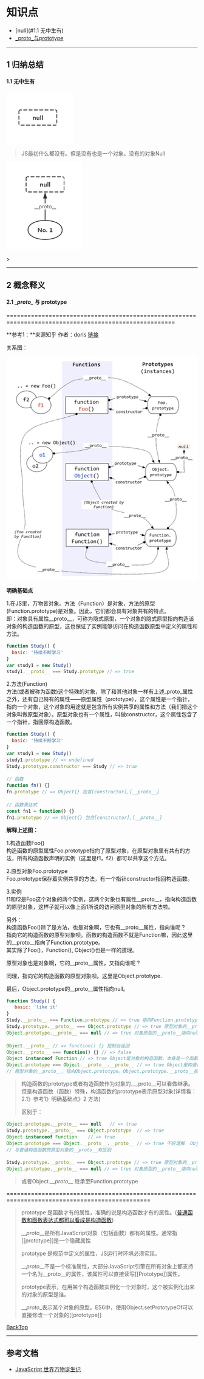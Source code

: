 # 知识点

* [null](#1.1 无中生有)
* [_proto_与prototype](#21-proto-与-prototype)

---

## 1 归纳总结

#### 1.1 无中生有

![](/assets/part1-object-bord001.png)

> JS最初什么都没有。但是没有也是一个对象。没有的对象Null

![](/assets/part1-object-bord01.png)

&gt;

---

## 2 概念释义

#### 2.1 \__proto\__ 与 prototype

======================================================================================================

**参考1：**来源知乎 作者：doris  [链接](https://www.zhihu.com/question/34183746/answer/58068402)

关系图：

![](/assets/part1-object-bord-03.png)

**明确基础点**

1.在JS里，万物皆对象。方法（Function）是对象，方法的原型\(Function.prototype\)是对象。因此，它们都会具有对象共有的特点。  
即：对象具有属性\_\_proto\_\_，可称为隐式原型，一个对象的隐式原型指向构造该对象的构造函数的原型，这也保证了实例能够访问在构造函数原型中定义的属性和方法。

```js
function Study() {
  basic: '持续不断学习'
}
var study1 = new Study()
study1.__proto__ === Study.prototype // => true
```

2.方法\(Function\)  
方法\(或者被称为函数\)这个特殊的对象，除了和其他对象一样有上述\_proto\_属性之外，还有自己特有的属性——原型属性（prototype），这个属性是一个指针，指向一个对象，这个对象的用途就是包含所有实例共享的属性和方法（我们把这个对象叫做原型对象）。原型对象也有一个属性，叫做constructor，这个属性包含了一个指针，指回原构造函数。

```js
function Study() {
  basic: '持续不断学习'
}
var study1 = new Study()
study1.prototype // => undefined
Study.prototype.constructor === Study // => true

// 函数
function fn() {}
fn.prototype // => Object{} 包含[constructor],[__proto__]

// 函数表达式
const fn1 = function() {}
fn1.prototype // => Object{} 包含[constructor],[__proto__]
```

**解释上述图：**

1.构造函数Foo\(\)  
构造函数的原型属性Foo.prototype指向了原型对象，在原型对象里有共有的方法，所有构造函数声明的实例（这里是f1，f2）都可以共享这个方法。

2.原型对象Foo.prototype  
Foo.prototype保存着实例共享的方法，有一个指针constructor指回构造函数。

3.实例  
f1和f2是Foo这个对象的两个实例，这两个对象也有属性\_\_proto\_\_，指向构造函数的原型对象，这样子就可以像上面1所说的访问原型对象的所有方法啦。

另外：  
构造函数Foo\(\)除了是方法，也是对象啊，它也有\_\_proto\_\_属性，指向谁呢？  
指向它的构造函数的原型对象呗。函数的构造函数不就是Function嘛，因此这里的\_\_proto\_\_指向了Function.prototype。  
其实除了Foo\(\)，Function\(\), Object\(\)也是一样的道理。

原型对象也是对象啊，它的\_\_proto\_\_属性，又指向谁呢？

同理，指向它的构造函数的原型对象呗。这里是Object.prototype.

最后，Object.prototype的\_\_proto\_\_属性指向null。

```js
function Study() {
   basic: 'like it'
}
Study.__proto__ === Function.prototype // => true 指向Function.prototype
Study.prototype.__proto__ === Object.prototype // => true 原型对象的__proto__指向Object.prototype
Object.prototype.__proto__ === null // => true 对象原型的__proto__指向null

Object.__proto__ // => function() {} 控制台返回
Object.__proto__ === function() {} // => false
Object instanceof Function // => true Object是对象的构造函数，本身是一个函数
Object.prototype === Object.__proto__.__proto__ // => true Object是构造函数，Object.__proto__是一个原型对象，
// 原型对象的__proto__，指向Object.prototype。Object.prototype.__proto__指向null
```

> 构造函数的prototype或者构造函数作为对象的\_\__proto\_\_可以看做继承。但是构造函数（函数）特殊，构造函数的prototype表示原型对象\(详情看：2.1》参考1》明确基础点》2 方法\)
>
> 区别于：

```js
Object.prototype.__proto__ === null   // => true
Study.prototype.__proto__ === Object.prototype  // => true
Object instanceof Function    // => true
Object.prototype === Object.__proto__.__proto__ // => true 不好理解  Object.__proto__是原型对象，原型对象的__proto__。
// 与普通构造函数的原型对象的__proto__有区别

Study.prototype.__proto__ === Object.prototype // => true 原型对象的__proto__指向Object.prototype
Object.prototype.__proto__ === null // => true 对象原型的__proto__指向null Object是特殊的构造函数
```

> 或者Object.\_\__proto_\_\_ 继承至Function.prototype

===============================================================================================

> prototype 是函数才有的属性，准确的说是构造函数才有的属性。\([普通函数和函数表达式都可以看成是构造函数](/docs/part1/object/basicfn-vs-construtor.md)\)
>
> \_\__proto_\_\_是所有JavaScript对象（包括函数）都有的属性。通常指\[\[prototype\]\]是一个隐藏属性
>
> prototype 是规范中定义的属性，JS运行时环境必须实现。
>
> \_\__proto_\_\_不是一个标准属性，大部分JavaScript引擎在所有对象上都支持一个名为\_\_proto\_\_的属性，该属性可以直接读写\[\[Prototype\]\]属性。
>
> prototype表示，在用某个构造函数实例化一个对象时，这个被实例化出来的对象的原型是谁。
>
> \_\__proto_\_表示某个对象的原型。ES6中，使用Object.setPrototypeOf可以直接修改一个对象的\[\[prototype\]\]

[BackTop](#知识点)

---

## 参考文档

* [JavaScript 世界万物诞生记](https://zhuanlan.zhihu.com/p/22989691)    



